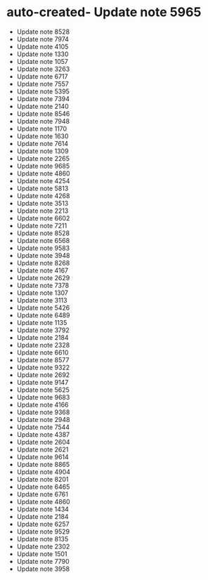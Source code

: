 # auto-created- Update note 5965
- Update note 8528
- Update note 7974
- Update note 4105
- Update note 1330
- Update note 1057
- Update note 3263
- Update note 6717
- Update note 7557
- Update note 5395
- Update note 7394
- Update note 2140
- Update note 8546
- Update note 7948
- Update note 1170
- Update note 1630
- Update note 7614
- Update note 1309
- Update note 2265
- Update note 9685
- Update note 4860
- Update note 4254
- Update note 5813
- Update note 4268
- Update note 3513
- Update note 2213
- Update note 6602
- Update note 7211
- Update note 8528
- Update note 6568
- Update note 9583
- Update note 3948
- Update note 8268
- Update note 4167
- Update note 2629
- Update note 7378
- Update note 1307
- Update note 3113
- Update note 5426
- Update note 6489
- Update note 1135
- Update note 3792
- Update note 2184
- Update note 2328
- Update note 6610
- Update note 8577
- Update note 9322
- Update note 2692
- Update note 9147
- Update note 5625
- Update note 9683
- Update note 4166
- Update note 9368
- Update note 2948
- Update note 7544
- Update note 4387
- Update note 2604
- Update note 2621
- Update note 9614
- Update note 8865
- Update note 4904
- Update note 8201
- Update note 6465
- Update note 6761
- Update note 4860
- Update note 1434
- Update note 2184
- Update note 6257
- Update note 9529
- Update note 8135
- Update note 2302
- Update note 1501
- Update note 7790
- Update note 3958
